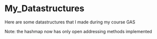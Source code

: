 # My_Datastructures
Here are some datastructures that I made during my course GAS

Note: the hashmap now has only open addressing methods implemented


